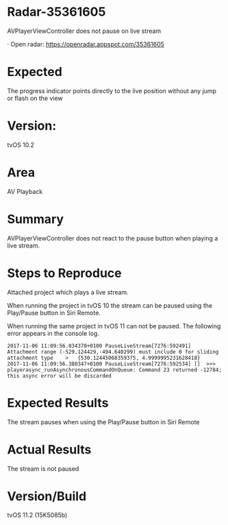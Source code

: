 # Radar-35361605

AVPlayerViewController does not pause on live stream

· Open radar: https://openradar.appspot.com/35361605

# Expected
The progress indicator points directly to the live position without any jump or flash on the view

# Version:
tvOS 10.2

# Area
AV Playback

# Summary
AVPlayerViewController does not react to the pause button when playing a live stream.

# Steps to Reproduce
Attached project which plays a live stream. 

When running the project in tvOS 10 the stream can be paused using the Play/Pause button in Siri Remote.

When running the same project in tvOS 11 can not be paused. The following error appears in the console log.

```
2017-11-06 11:09:56.034370+0100 PauseLiveStream[7276:592491] Attachment range (-529.124429,-494.640299) must include 0 for sliding attachment type    >   {530.12445068359375, 4.9999995231628418}
2017-11-06 11:09:56.380347+0100 PauseLiveStream[7276:592534] []  >>> playerasync_runAsynchronousCommandOnQueue: Command 23 returned -12784; this async error will be discarded
```

# Expected Results
The stream pauses when using the Play/Pause button in Siri Remote

# Actual Results
The stream is not paused

# Version/Build
tvOS 11.2 (15K5085b)